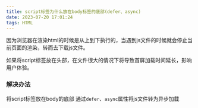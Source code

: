 ```yaml
---
title: script标签为什么放在body标签的底部(defer、async)
date: 2023-07-20 17:01:24
tags: HTML
---
```



<meta name="referrer" content="no-referrer"/>

因为浏览器在渲染html的时候是从上到下执行的，当遇到js文件的时候就会停止当前页面的渲染，转而去下载js文件。

如果将script标签放在头部，在文件很大的情况下将导致首屏加载时间延长，影响用户体验。

### 解决办法

将script标签放在body的底部
通过`defer`、`async`属性将js文件转为异步加载
